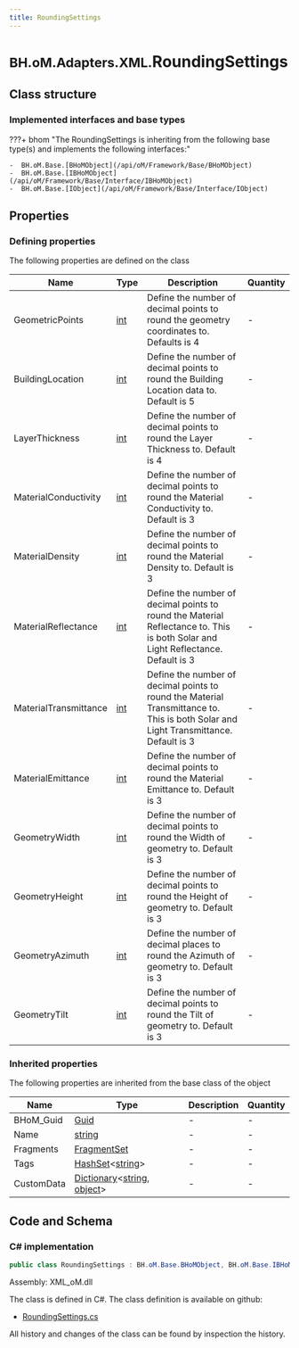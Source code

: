 ```yaml
---
title: RoundingSettings
---
```


# <small>BH.oM.Adapters.XML.</small>**RoundingSettings**



## Class structure

### Implemented interfaces and base types

???+ bhom "The RoundingSettings is inheriting from the following base type(s) and implements the following interfaces:"

    -  BH.oM.Base.[BHoMObject](/api/oM/Framework/Base/BHoMObject)
    -  BH.oM.Base.[IBHoMObject](/api/oM/Framework/Base/Interface/IBHoMObject)
    -  BH.oM.Base.[IObject](/api/oM/Framework/Base/Interface/IObject)


## Properties



### Defining properties

The following properties are defined on the class

| Name             | Type             | Description      | Quantity         |
|------------------|------------------|------------------|------------------|
| GeometricPoints | [int](https://learn.microsoft.com/en-us/dotnet/api/System.Int32?view=netstandard-2.0) | Define the number of decimal points to round the geometry coordinates to. Defaults is 4 | - |
| BuildingLocation | [int](https://learn.microsoft.com/en-us/dotnet/api/System.Int32?view=netstandard-2.0) | Define the number of decimal points to round the Building Location data to. Default is 5 | - |
| LayerThickness | [int](https://learn.microsoft.com/en-us/dotnet/api/System.Int32?view=netstandard-2.0) | Define the number of decimal points to round the Layer Thickness to. Default is 4 | - |
| MaterialConductivity | [int](https://learn.microsoft.com/en-us/dotnet/api/System.Int32?view=netstandard-2.0) | Define the number of decimal points to round the Material Conductivity to. Default is 3 | - |
| MaterialDensity | [int](https://learn.microsoft.com/en-us/dotnet/api/System.Int32?view=netstandard-2.0) | Define the number of decimal points to round the Material Density to. Default is 3 | - |
| MaterialReflectance | [int](https://learn.microsoft.com/en-us/dotnet/api/System.Int32?view=netstandard-2.0) | Define the number of decimal points to round the Material Reflectance to. This is both Solar and Light Reflectance. Default is 3 | - |
| MaterialTransmittance | [int](https://learn.microsoft.com/en-us/dotnet/api/System.Int32?view=netstandard-2.0) | Define the number of decimal points to round the Material Transmittance to. This is both Solar and Light Transmittance. Default is 3 | - |
| MaterialEmittance | [int](https://learn.microsoft.com/en-us/dotnet/api/System.Int32?view=netstandard-2.0) | Define the number of decimal points to round the Material Emittance to. Default is 3 | - |
| GeometryWidth | [int](https://learn.microsoft.com/en-us/dotnet/api/System.Int32?view=netstandard-2.0) | Define the number of decimal points to round the Width of geometry to. Default is 3 | - |
| GeometryHeight | [int](https://learn.microsoft.com/en-us/dotnet/api/System.Int32?view=netstandard-2.0) | Define the number of decimal points to round the Height of geometry to. Default is 3 | - |
| GeometryAzimuth | [int](https://learn.microsoft.com/en-us/dotnet/api/System.Int32?view=netstandard-2.0) | Define the number of decimal places to round the Azimuth of geometry to. Default is 3 | - |
| GeometryTilt | [int](https://learn.microsoft.com/en-us/dotnet/api/System.Int32?view=netstandard-2.0) | Define the number of decimal points to round the Tilt of geometry to. Default is 3 | - |


### Inherited properties
The following properties are inherited from the base class of the object

| Name             | Type             | Description      | Quantity         |
|------------------|------------------|------------------|------------------|
| BHoM_Guid | [Guid](https://learn.microsoft.com/en-us/dotnet/api/System.Guid?view=netstandard-2.0) | - | - |
| Name | [string](https://learn.microsoft.com/en-us/dotnet/api/System.String?view=netstandard-2.0) | - | - |
| Fragments | [FragmentSet](/api/oM/Framework/Base/FragmentSet) | - | - |
| Tags | [HashSet](https://learn.microsoft.com/en-us/dotnet/api/System.Collections.Generic.HashSet-1?view=netstandard-2.0)&lt;[string](https://learn.microsoft.com/en-us/dotnet/api/System.String?view=netstandard-2.0)&gt; | - | - |
| CustomData | [Dictionary](https://learn.microsoft.com/en-us/dotnet/api/System.Collections.Generic.Dictionary-2?view=netstandard-2.0)&lt;[string](https://learn.microsoft.com/en-us/dotnet/api/System.String?view=netstandard-2.0), [object](https://learn.microsoft.com/en-us/dotnet/api/System.Object?view=netstandard-2.0)&gt; | - | - |


## Code and Schema

### C# implementation

``` C# title="C#"
public class RoundingSettings : BH.oM.Base.BHoMObject, BH.oM.Base.IBHoMObject, BH.oM.Base.IObject
```

Assembly: XML_oM.dll

The class is defined in C#. The class definition is available on github:

- [RoundingSettings.cs](https://github.com/BHoM/XML_Toolkit/blob/develop/XML_oM/GBXML\RoundingSettings.cs)

All history and changes of the class can be found by inspection the history.
